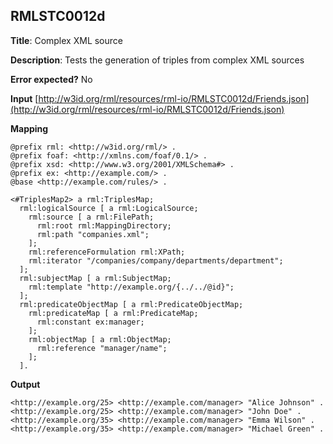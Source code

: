 ## RMLSTC0012d

**Title**: Complex XML source

**Description**: Tests the generation of triples from complex XML sources

**Error expected?** No

**Input**
 [http://w3id.org/rml/resources/rml-io/RMLSTC0012d/Friends.json](http://w3id.org/rml/resources/rml-io/RMLSTC0012d/Friends.json)

**Mapping**
```
@prefix rml: <http://w3id.org/rml/> .
@prefix foaf: <http://xmlns.com/foaf/0.1/> .
@prefix xsd: <http://www.w3.org/2001/XMLSchema#> .
@prefix ex: <http://example.com/> .
@base <http://example.com/rules/> .

<#TriplesMap2> a rml:TriplesMap;
  rml:logicalSource [ a rml:LogicalSource;
    rml:source [ a rml:FilePath;
      rml:root rml:MappingDirectory;
      rml:path "companies.xml";
    ];
    rml:referenceFormulation rml:XPath;
    rml:iterator "/companies/company/departments/department";
  ];
  rml:subjectMap [ a rml:SubjectMap;
    rml:template "http://example.org/{../../@id}";
  ];
  rml:predicateObjectMap [ a rml:PredicateObjectMap;
    rml:predicateMap [ a rml:PredicateMap;
      rml:constant ex:manager;
    ];
    rml:objectMap [ a rml:ObjectMap;
      rml:reference "manager/name";
    ];
  ].

```

**Output**
```
<http://example.org/25> <http://example.com/manager> "Alice Johnson" .
<http://example.org/25> <http://example.com/manager> "John Doe" .
<http://example.org/35> <http://example.com/manager> "Emma Wilson" .
<http://example.org/35> <http://example.com/manager> "Michael Green" .

```

